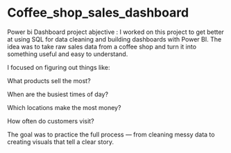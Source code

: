 # Coffee_shop_sales_dashboard
Power bi Dashboard
project abjective : I worked on this project to get better at using SQL for data cleaning and building dashboards with Power BI.
The idea was to take raw sales data from a coffee shop and turn it into something useful and easy to understand.

I focused on figuring out things like:

What products sell the most?

When are the busiest times of day?

Which locations make the most money?

How often do customers visit?

The goal was to practice the full process — from cleaning messy data to creating visuals that tell a clear story.
